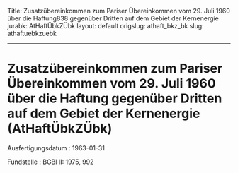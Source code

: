 Title: Zusatzübereinkommen zum Pariser Übereinkommen vom 29. Juli 1960 über die Haftung838
  gegenüber Dritten auf dem Gebiet der Kernenergie
jurabk: AtHaftÜbkZÜbk
layout: default
origslug: athaft_bkz_bk
slug: athaftuebkzuebk

---

# Zusatzübereinkommen zum Pariser Übereinkommen vom 29. Juli 1960 über die Haftung gegenüber Dritten auf dem Gebiet der Kernenergie (AtHaftÜbkZÜbk)

Ausfertigungsdatum
:   1963-01-31

Fundstelle
:   BGBl II: 1975, 992

